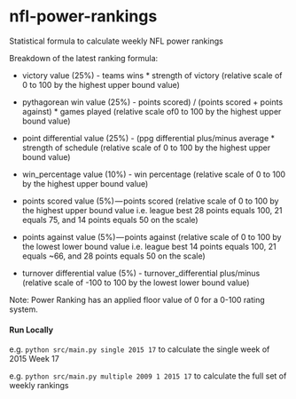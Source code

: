 # nfl-power-rankings

Statistical formula to calculate weekly NFL power rankings

Breakdown of the latest ranking formula:

* victory value (25%) - teams wins * strength of victory (relative scale of 0 to 100 by the highest upper bound value)

* pythagorean win value (25%) - points scored) / (points scored + points against) * games played (relative scale  of0 to 100 by the highest upper bound value)

* point differential value (25%) - (ppg differential plus/minus average * strength of schedule (relative scale of 0 to 100 by the highest upper bound value)

* win_percentage value (10%) - win percentage (relative scale of 0 to 100 by the highest upper bound value)

* points scored value (5%) — points scored (relative scale of 0 to 100 by the highest upper bound value i.e. league best 28 points equals 100, 21 equals 75, and 14 points equals 50 on the scale)

* points against value (5%) — points against (relative scale of 0 to 100 by the lowest lower bound value i.e. league best 14 points equals 100, 21 equals ~66, and 28 points equals 50 on the scale)

* turnover differential value (5%) - turnover_differential plus/minus (relative scale of -100 to 100 by the lowest lower bound value)

Note: Power Ranking has an applied floor value of 0 for a 0-100 rating system.

#### Run Locally

e.g. ```python src/main.py single 2015 17``` to calculate the single week of 2015 Week 17

e.g. ```python src/main.py multiple 2009 1 2015 17``` to calculate the full set of weekly rankings
